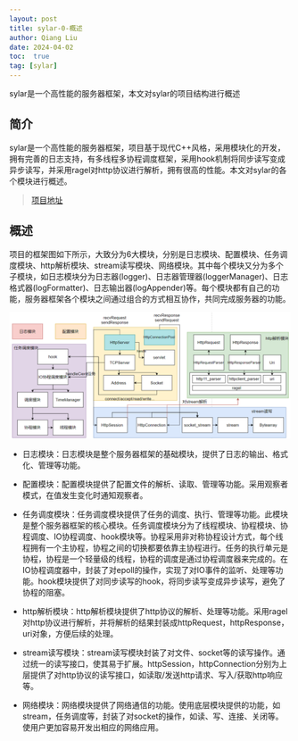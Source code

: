 ```yaml
---
layout: post
title: sylar-0-概述
author: Qiang Liu
date: 2024-04-02
toc:  true
tag: [sylar]
---
```

sylar是一个高性能的服务器框架，本文对sylar的项目结构进行概述

## 简介
sylar是一个高性能的服务器框架，项目基于现代C++风格，采用模块化的开发，拥有完善的日志支持，有多线程多协程调度框架，采用hook机制将同步读写变成异步读写，并采用ragel对http协议进行解析，拥有很高的性能。本文对sylar的各个模块进行概述。

> [项目地址](https://github.com/sylar-yin/sylar)

## 概述
项目的框架图如下所示，大致分为6大模块，分别是日志模块、配置模块、任务调度模块、http解析模块、stream读写模块、网络模块。其中每个模块又分为多个子模块，如日志模块分为日志器(logger)、日志器管理器(loggerManager)、日志格式器(logFormatter)、日志输出器(logAppender)等。每个模块都有自己的功能，服务器框架各个模块之间通过组合的方式相互协作，共同完成服务器的功能。

<img src='/assets/sylar/overview.png'/>

- 日志模块：日志模块是整个服务器框架的基础模块，提供了日志的输出、格式化、管理等功能。

- 配置模块：配置模块提供了配置文件的解析、读取、管理等功能。采用观察者模式，在值发生变化时通知观察者。

- 任务调度模块：任务调度模块提供了任务的调度、执行、管理等功能。此模块是整个服务器框架的核心模块。任务调度模块分为了线程模块、协程模块、协程调度、IO协程调度、hook模块等。协程采用非对称协程设计方式，每个线程拥有一个主协程，协程之间的切换都要依靠主协程进行。任务的执行单元是协程，协程是一个轻量级的线程，协程的调度是通过协程调度器来完成的。在IO协程调度器中，封装了对epoll的操作，实现了对IO事件的监听、处理等功能。hook模块提供了对同步读写的hook，将同步读写变成异步读写，避免了协程的阻塞。

- http解析模块：http解析模块提供了http协议的解析、处理等功能。采用ragel对http协议进行解析，并将解析的结果封装成httpRequest，httpResponse，uri对象，方便后续的处理。

- stream读写模块：stream读写模块封装了对文件、socket等的读写操作。通过统一的读写接口，使其易于扩展。httpSession，httpConnection分别为上层提供了对http协议的读写接口，如读取/发送http请求、写入/获取http响应等。

- 网络模块：网络模块提供了网络通信的功能。使用底层模块提供的功能，如stream，任务调度等，封装了对socket的操作，如读、写、连接、关闭等。使用户更加容易开发出相应的网络应用。

